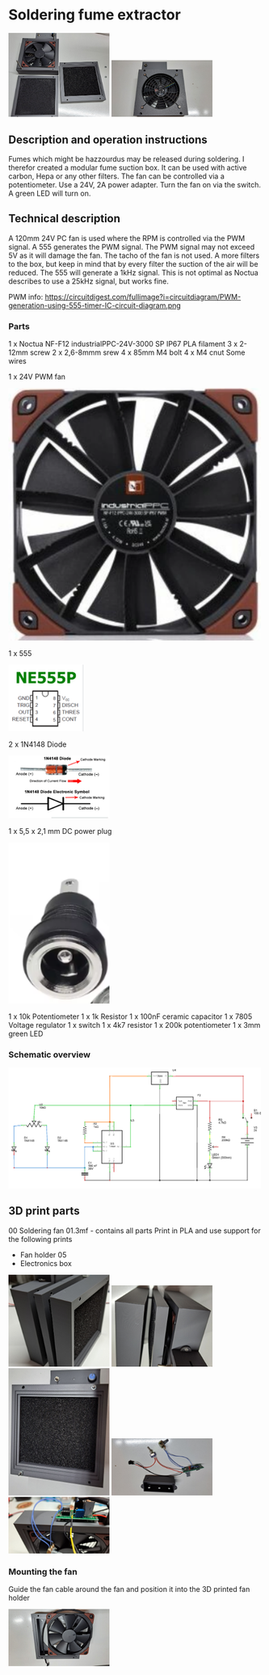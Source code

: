 # Soldering fume extractor

<img src="Images/Soldering fan 03.jpg" alt="drawing" width="200"/>

<img src="Images/Soldering fan 02.jpg" alt="drawing" width="200"/>

## Description and operation instructions
Fumes which might be hazzourdus may be released during soldering. I therefor created a modular fume suction box. It can be used with active carbon, Hepa or any other filters.
The fan can be controlled via a potentiometer. Use a 24V, 2A power adapter. Turn the fan on via the switch. A green LED will turn on.

 ## Technical description
A 120mm 24V PC fan is used where the RPM is controlled via the PWM signal. A 555 generates the PWM signal. The PWM signal may not exceed 5V as it will damage the fan. The tacho of the fan is not used.
A more filters to the box, but keep in mind that by every filter the suction of the air will be reduced. The 555 will generate a 1kHz signal. This is not optimal as Noctua describes to use a 25kHz signal, but works fine.

PWM info: https://circuitdigest.com/fullimage?i=circuitdiagram/PWM-generation-using-555-timer-IC-circuit-diagram.png

### Parts
1 x Noctua NF-F12 industrialPPC-24V-3000 SP IP67
PLA filament
3 x 2-12mm screw
2 x 2,6-8mmm srew
4 x 85mm M4 bolt
4 x M4 cnut
Some wires

1 x 24V PWM fan

<img src="Images/Noctua NF-F12 industrialPPC-24V-3000 SP IP67.png" alt="drawing" width="500"/>

1 x 555

<img src="Images/555.png" alt="drawing" width="150"/>

2 x 1N4148 Diode

<img src="Images/1N4148.png" alt="drawing" width="200"/>

1 x 5,5 x 2,1 mm DC power plug

<img src="Images/5.5 x 2.1mm power socket.png" alt="drawing" width="200"/>

1 x 10k Potentiometer
1 x 1k Resistor
1 x 100nF ceramic capacitor
1 x 7805 Voltage regulator
1 x switch
1 x 4k7 resistor
1 x 200k potentiometer
1 x 3mm green LED 

### Schematic overview
<img src="Images/Schematic_overview.png" alt="drawing" width="500"/>
 

## 3D print parts
00 Soldering fan 01.3mf - contains all parts
Print in PLA and use support for the following prints
- Fan holder 05
- Electronics box

<img src="Images/Soldering fan 04.jpg" alt="drawing" width="200"/>

<img src="Images/Soldering fan 05.jpg" alt="drawing" width="200"/>

<img src="Images/Soldering fan 06.jpg" alt="drawing" width="200"/>

<img src="Images/Soldering fan 08.jpg" alt="drawing" width="200"/>

<img src="Images/Soldering fan 09.jpg" alt="drawing" width="200"/>

### Mounting the fan
Guide the fan cable around the fan and position it into the 3D printed fan holder 

<img src="Images/Soldering fan 07.jpg" alt="drawing" width="200"/>